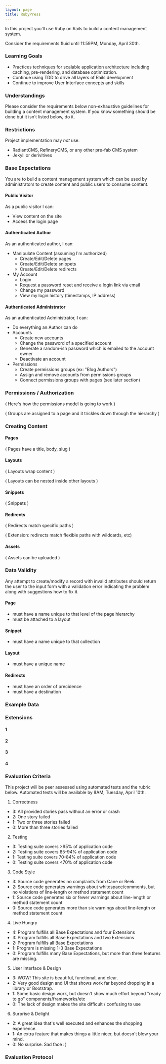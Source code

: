 ```yaml
---
layout: page
title: RubyPress
---
```


In this project you'll use Ruby on Rails to build a content management system.

<div class="note">
<p>Consider the requirements fluid until 11:59PM, Monday, April 30th.</p>
</div>

### Learning Goals

* Practices techniques for scalable application architecture including caching, pre-rendering, and database optimization.
* Continue using TDD to drive all layers of Rails development
* Continue to improve User Interface concepts and skills

### Understandings

Please consider the requirements below non-exhaustive guidelines for building a content management system. If you know something should be done but it isn't listed below, do it.

### Restrictions

Project implementation may *not* use:

* RadiantCMS, RefineryCMS, or any other pre-fab CMS system
* Jekyll or derivitives

### Base Expectations

You are to build a content management system which can be used by administrators to create content and public users to consume content.

#### Public Visitor

As a public visitor I can:

* View content on the site
* Access the login page

#### Authenticated Author

As an authenticated author, I can:

* Manipulate Content (assuming I'm authorized)
  * Create/Edit/Delete pages
  * Create/Edit/Delete snippets 
  * Create/Edit/Delete redirects
* My Account
  * Login
  * Request a password reset and receive a login link via email
  * Change my password
  * View my login history (timestamps, IP address)

#### Authenticated Administrator

As an authenticated Administrator, I can:

* Do everything an Author can do
* Accounts
  * Create new accounts 
  * Change the password of a specified account
  * Generate a random-ish password which is emailed to the account owner
  * Deactivate an account
* Permissions
  * Create permissions groups (ex: "Blog Authors")
  * Assign and remove accounts from permissions groups
  * Connect permissions groups with pages (see later section)

### Permissions / Authorization

( Here's how the permissions model is going to work )

( Groups are assigned to a page and it trickles down through the hierarchy )

### Creating Content

#### Pages

( Pages have a title, body, slug )

#### Layouts

( Layouts wrap content )

( Layouts can be nested inside other layouts )

#### Snippets

( Snippets )

#### Redirects

( Redirects match specific paths )

( Extension: redirects match flexible paths with wildcards, etc)

#### Assets

( Assets can be uploaded )

### Data Validity

Any attempt to create/modify a record with invalid attributes should return the user to the input form with a validation error indicating the problem along with suggestions how to fix it.

#### Page

* must have a name unique to that level of the page hierarchy
* must be attached to a layout

#### Snippet

* must have a name unique to that collection

#### Layout

* must have a unique name

#### Redirects

* must have an order of precidence
* must have a destination

### Example Data

### Extensions

#### 1

#### 2

#### 3

#### 4

### Evaluation Criteria

This project will be peer assessed using automated tests and the rubric below. Automated tests will be available by 8AM, Tuesday, April 10th.

1. Correctness
  * 3: All provided stories pass without an error or crash
  * 2: One story failed
  * 1: Two or three stories failed
  * 0: More than three stories failed
2. Testing
  * 3: Testing suite covers >95% of application code
  * 2: Testing suite covers 85-94% of application code
  * 1: Testing suite covers 70-84% of application code
  * 0: Testing suite covers <70% of application code
3. Code Style
  * 3: Source code generates no complaints from Cane or Reek.
  * 2: Source code generates warnings about whitespace/comments, but no violations of line-length or method statement count
  * 1: Source code generates six or fewer warnings about line-length or method statement count
  * 0: Source code generates more than six warnings about line-length or method statement count
4. Live Hungry
  * 4: Program fulfills all Base Expectations and four Extensions
  * 3: Program fulfills all Base Expectations and two Extensions
  * 2: Program fulfills all Base Expectations
  * 1: Program is missing 1-3 Base Expectations
  * 0: Program fulfills many Base Expectations, but more than three features are missing.
5. User Interface & Design
  * 3: WOW! This site is beautiful, functional, and clear.
  * 2: Very good design and UI that shows work far beyond dropping in a library or Bootstrap.
  * 1: Some basic design work, but doesn't show much effort beyond "ready to go" components/frameworks/etc
  * 0: The lack of design makes the site difficult / confusing to use
6. Surprise & Delight
  * 2: A great idea that's well executed and enhances the shopping experience.
  * 1: An extra feature that makes things a little nicer, but doesn't blow your mind.
  * 0: No surprise. Sad face :(

### Evaluation Protocol
